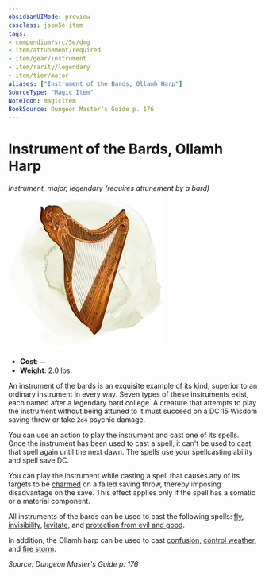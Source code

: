 ```yaml
---
obsidianUIMode: preview
cssclass: json5e-item
tags:
- compendium/src/5e/dmg
- item/attunement/required
- item/gear/instrument
- item/rarity/legendary
- item/tier/major
aliases: ["Instrument of the Bards, Ollamh Harp"]
SourceType: "Magic Item"
NoteIcon: magicitem
BookSource: Dungeon Master's Guide p. 176
---
```

# Instrument of the Bards, Ollamh Harp
*Instrument, major, legendary (requires attunement by a bard)*  
![](/3-Mechanics/CLI/items/img/instrument-of-the-bards-ollamh-harp.webp#right)  

- **Cost**: ⏤
- **Weight**: 2.0 lbs.

An instrument of the bards is an exquisite example of its kind, superior to an ordinary instrument in every way. Seven types of these instruments exist, each named after a legendary bard college. A creature that attempts to play the instrument without being attuned to it must succeed on a DC 15 Wisdom saving throw or take `2d4` psychic damage.

You can use an action to play the instrument and cast one of its spells. Once the instrument has been used to cast a spell, it can't be used to cast that spell again until the next dawn. The spells use your spellcasting ability and spell save DC.

You can play the instrument while casting a spell that causes any of its targets to be [charmed](/3-Mechanics/CLI/rules/conditions.md#charmed) on a failed saving throw, thereby imposing disadvantage on the save. This effect applies only if the spell has a somatic or a material component.

All instruments of the bards can be used to cast the following spells: [fly](/3-Mechanics/CLI/spells/fly.md), [invisibility](/3-Mechanics/CLI/spells/invisibility.md), [levitate](/3-Mechanics/CLI/spells/levitate.md), and [protection from evil and good](/3-Mechanics/CLI/spells/protection-from-evil-and-good.md).

In addition, the Ollamh harp can be used to cast [confusion](/3-Mechanics/CLI/spells/confusion.md), [control weather](/3-Mechanics/CLI/spells/control-weather.md), and [fire storm](/3-Mechanics/CLI/spells/fire-storm.md).

*Source: Dungeon Master's Guide p. 176*